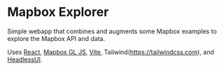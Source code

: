 # Mapbox Explorer

Simple webapp that combines and augments some Mapbox examples to explore the Mapbox API and data.

Uses [React](https://reactjs.org), [Mapbox GL JS](https://docs.mapbox.com/mapbox-gl-js/guides/), [Vite](https://vitejs.dev), Tailwind(https://tailwindcss.com), and [HeadlessUI](https://headlessui.dev).
